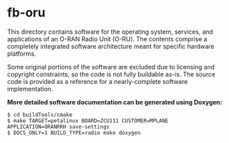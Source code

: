 # fb-oru
This directory contains software for the operating system, services, and
applications of an O-RAN Radio Unit (O-RU). The contents comprise a completely
integrated software architecture meant for specific hardware platforms.

Some original portions of the software are excluded due to licensing and
copyright constraints, so the code is not fully buildable as-is. The source code
is provided as a reference for a nearly-complete software implementation.

**More detailed software documentation can be generated using Doxygen:**
```
$ cd buildTools/cmake
$ make TARGET=petalinux BOARD=ZCU111 CUSTOMER=MPLANE APPLICATION=ORANRRH save-settings
$ DOCS_ONLY=1 BUILD_TYPE=radio make doxygen
```
